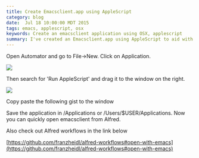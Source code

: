 ```yaml
---
title: Create Emacsclient.app using AppleScript
category: blog
date:  Jul 18 10:00:00 MDT 2015
tags: emacs, applescript, osx
keywords: Create an emacsclient application using OSX, applescript
summary: I've created an Emacsclient.app using AppleScript to aid with my Alfred workflow ...
---
```


Open Automator and go to File->New. Click on Application.

![](../../images/emacsclient1.png)

Then search for 'Run AppleScript' and drag it to the window on the right.

![](../../images/emacsclient2.png)

Copy paste the following gist to the window

<script src="https://gist.github.com/kdheepak/9e287b937edb2509eab9.js"></script>

Save the application in /Applications or /Users/$USER/Applications. Now you can
quickly open emacsclient from Alfred.

Also check out Alfred workflows in the link below

[https://github.com/franzheidl/alfred-workflows#open-with-emacs](https://github.com/franzheidl/alfred-workflows#open-with-emacs)
